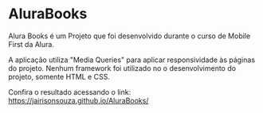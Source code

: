 # AluraBooks

Alura Books é um Projeto que foi desenvolvido durante o curso de Mobile First da Alura.

A aplicação utiliza "Media Queries" para aplicar responsividade às páginas do projeto.
Nenhum framework foi utilizado no o desenvolvimento do projeto, somente HTML e CSS.

Confira o resultado acessando o link:
https://jairisonsouza.github.io/AluraBooks/
